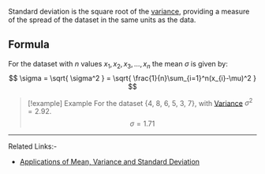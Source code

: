 Standard deviation is the square root of the [variance](Variance.md), providing a measure of the spread of the dataset in the same units as the data.
## Formula
For the dataset with $n$ values $x_{1}, x_{2}, x_{3},\dots,x_{n}$ the mean $\sigma$ is given by:
$$
\sigma = \sqrt{ \sigma^2 } = \sqrt{ \frac{1}{n}\sum_{i=1}^n(x_{i}-\mu)^2 }
$$

> [!example] Example
> For the dataset {4, 8, 6, 5, 3, 7}, with [Variance](Variance.md) $\sigma^2=2.92$. 
> $$\sigma=1.71$$

---
Related Links:-
- [Applications of Mean, Variance and Standard Deviation](Applications%20of%20Mean,%20Variance%20and%20Standard%20Deviation.md)